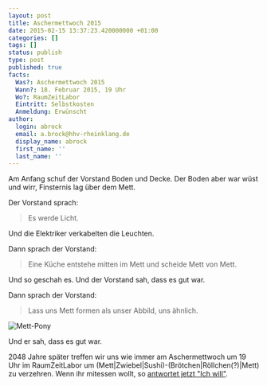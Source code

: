 ```yaml
---
layout: post
title: Aschermettwoch 2015
date: 2015-02-15 13:37:23.420000000 +01:00
categories: []
tags: []
status: publish
type: post
published: true
facts:
  Was?: Aschermettwoch 2015
  Wann?: 18. Februar 2015, 19 Uhr
  Wo?: RaumZeitLabor
  Eintritt: Selbstkosten
  Anmeldung: Erwünscht
author:
  login: abrock
  email: a.brock@hhv-rheinklang.de
  display_name: abrock
  first_name: ''
  last_name: ''
---
```

Am Anfang schuf der Vorstand Boden und Decke.  Der Boden aber war wüst und
wirr, Finsternis lag über dem Mett.

Der Vorstand sprach:

> Es werde Licht.

Und die Elektriker verkabelten die Leuchten.

Dann sprach der Vorstand:

> Eine Küche entstehe mitten im Mett und scheide Mett von Mett.

Und so geschah es. Und der Vorstand sah, dass es gut war. 

Dann sprach der Vorstand:

> Lass uns Mett formen als unser Abbild, uns ähnlich.

<!--more-->

![Mett-Pony](/assets/rarity-mett.jpg)

Und er sah, dass es gut war.

2048 Jahre später treffen wir uns wie immer am Aschermettwoch um 19 Uhr im
RaumZeitLabor um (Mett|Zwiebel|Sushi)-(Brötchen|Röllchen(?)|Mett) zu verzehren.
Wenn ihr mitessen wollt, so [antwortet jetzt "Ich will"](mailto:anmeldung@raumzeitlabor.de).
